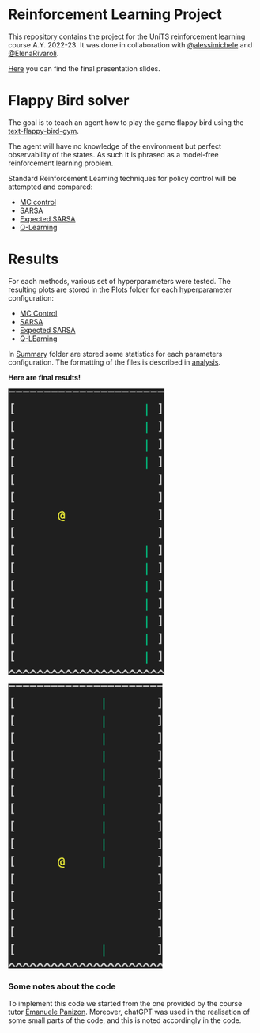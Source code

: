 # Reinforcement Learning Project
This repository contains the project for the UniTS reinforcement learning course A.Y. 2022-23. 
It was done in collaboration with [@alessimichele](https://github.com/alessimichele) and [@ElenaRivaroli](https://github.com/ElenaRivaroli).

[Here](...) you can find the final presentation slides.

# Flappy Bird solver
The goal is to teach an agent how to play the game flappy bird using the [text-flappy-bird-gym](https://gitlab-research.centralesupelec.fr/stergios.christodoulidis/text-flappy-bird-gym/-/tree/master).

The agent will have no knowledge of the environment but perfect observability of the states. As such it is phrased as a model-free reinforcement learning problem. 

Standard Reinforcement Learning techniques for policy control will be attempted and compared:
- [MC control](/MC_Control.ipynb)
- [SARSA](/SARSA.ipynb)
- [Expected SARSA](/E_SARSA.ipynb)
- [Q-Learning](/Q.ipynb)

# Results

For each methods, various set of hyperparameters were tested.
The resulting plots are stored in the [Plots](/Results/Plots/) folder for each hyperparameter configuration:
-   [MC Control](/Results/Plots/MC_plots)
-   [SARSA](/Results/Plots/SARSA_plots)
-   [Expected SARSA](/Results/Plots/Exp_SARSA_plots)
-   [Q-LEarning](/Results/Plots/Q_plots)

In [Summary](/Results/Summary/) folder are stored some statistics for each parameters configuration. The formatting of the files is described in [analysis](analysis.ipynb).

**Here are final results!**

![Agent playing before training](/Results/GIFs/before.gif)

![Agent playing after training](/Results/GIFs/after.gif)

### Some notes about the code
To implement this code we started from the one provided by the course tutor [Emanuele Panizon](https://www.ictp.it/member/emanuele-panizon). Moreover, chatGPT was used in the realisation of some small parts of the code, and this is noted accordingly in the code. 




